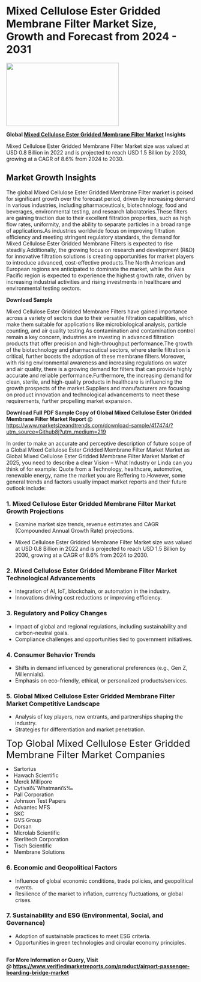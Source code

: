 <H1>Mixed Cellulose Ester Gridded Membrane Filter Market Size, Growth and Forecast from 2024 - 2031</H1><img class="aligncenter size-medium wp-image-584254" src="https://thirdeyenews.in/wp-content/uploads/2024/09/Global-Market-Research-300x168.jpeg" alt="" width="300" height="168" /><p><strong>Global&nbsp;<a href="https://www.marketsizeandtrends.com/download-sample/417474/?utm_source=Github8j?utm_medium=219">Mixed Cellulose Ester Gridded Membrane Filter Market</a> Insights</strong></p><p>Mixed Cellulose Ester Gridded Membrane Filter Market size was valued at USD 0.8 Billion in 2022 and is projected to reach USD 1.5 Billion by 2030, growing at a CAGR of 8.6% from 2024 to 2030.</p><p><h2>Market Growth Insights</h2> <p>The global Mixed Cellulose Ester Gridded Membrane Filter market is poised for significant growth over the forecast period, driven by increasing demand in various industries, including pharmaceuticals, biotechnology, food and beverages, environmental testing, and research laboratories.These filters are gaining traction due to their excellent filtration properties, such as high flow rates, uniformity, and the ability to separate particles in a broad range of applications.As industries worldwide focus on improving filtration efficiency and meeting stringent regulatory standards, the demand for Mixed Cellulose Ester Gridded Membrane Filters is expected to rise steadily.Additionally, the growing focus on research and development (R&D) for innovative filtration solutions is creating opportunities for market players to introduce advanced, cost-effective products.The North American and European regions are anticipated to dominate the market, while the Asia Pacific region is expected to experience the highest growth rate, driven by increasing industrial activities and rising investments in healthcare and environmental testing sectors.</p> <p><strong>Download Sample</strong></p> <p>Mixed Cellulose Ester Gridded Membrane Filters have gained importance across a variety of sectors due to their versatile filtration capabilities, which make them suitable for applications like microbiological analysis, particle counting, and air quality testing.As contamination and contamination control remain a key concern, industries are investing in advanced filtration products that offer precision and high-throughput performance.The growth of the biotechnology and pharmaceutical sectors, where sterile filtration is critical, further boosts the adoption of these membrane filters.Moreover, with rising environmental awareness and increasing regulations on water and air quality, there is a growing demand for filters that can provide highly accurate and reliable performance.Furthermore, the increasing demand for clean, sterile, and high-quality products in healthcare is influencing the growth prospects of the market.Suppliers and manufacturers are focusing on product innovation and technological advancements to meet these requirements, further propelling market expansion.</p> <p><span class=""><strong>Download Full PDF Sample Copy of Global Mixed Cellulose Ester Gridded Membrane Filter Market Report</strong> @ <a href="https://www.marketsizeandtrends.com/download-sample/417474/?utm_source=Github8j?utm_medium=219" target="_blank">https://www.marketsizeandtrends.com/download-sample/417474/?utm_source=Github8j?utm_medium=219</a></span></p><p>In order to make an accurate and perceptive description of future scope of a Global&nbsp;Mixed Cellulose Ester Gridded Membrane Filter Market Market as Global&nbsp;Mixed Cellulose Ester Gridded Membrane Filter Market Market of 2025, you need to describe a clear Vision &ndash; What Industry or Linda can you think of for example: Quote from a Technology, healthcare, automotive, renewable energy, name the market you are Reffering to.However, some general trends and factors usually impact market reports and their future outlook include:</p><h3>1.&nbsp;<strong>Mixed Cellulose Ester Gridded Membrane Filter Market Growth Projections</strong></h3><ul><li>Examine market size trends, revenue estimates and CAGR (Compounded Annual Growth Rate) projections.</li><li><p>Mixed Cellulose Ester Gridded Membrane Filter Market size was valued at USD 0.8 Billion in 2022 and is projected to reach USD 1.5 Billion by 2030, growing at a CAGR of 8.6% from 2024 to 2030.</p></li></ul><h3>2.&nbsp;<strong>Mixed Cellulose Ester Gridded Membrane Filter Market Technological Advancements</strong></h3><ul><li>Integration of AI, IoT, blockchain, or automation in the industry.</li><li>Innovations driving cost reductions or improving efficiency.</li></ul><h3>3.&nbsp;<strong>Regulatory and Policy Changes</strong></h3><ul><li>Impact of global and regional regulations, including sustainability and carbon-neutral goals.</li><li>Compliance challenges and opportunities tied to government initiatives.</li></ul><h3>4.&nbsp;<strong>Consumer Behavior Trends</strong></h3><ul><li>Shifts in demand influenced by generational preferences (e.g., Gen Z, Millennials).</li><li>Emphasis on eco-friendly, ethical, or personalized products/services.</li></ul><h3>5.&nbsp;<strong>Global Mixed Cellulose Ester Gridded Membrane Filter Market Competitive Landscape</strong></h3><ul><li>Analysis of key players, new entrants, and partnerships shaping the industry.</li><li>Strategies for differentiation and market penetration.</li></ul><p data-pm-slice="1 1 []"><span style="color: inherit; font-family: inherit; font-size: 25px;">Top Global Mixed Cellulose Ester Gridded Membrane Filter Market Companies</span></p><div class="" data-test-id=""><p><li>Sartorius</li><li> Hawach Scientific</li><li> Merck Millipore</li><li> Cytivaï¼ˆWhatmanï¼‰</li><li> Pall Corporation</li><li> Johnson Test Papers</li><li> Advantec MFS</li><li> SKC</li><li> GVS Group</li><li> Dorsan</li><li> Microlab Scientific</li><li> Sterlitech Corporation</li><li> Tisch Scientific</li><li> Membrane Solutions</li></p></div><h3>6.&nbsp;<strong>Economic and Geopolitical Factors</strong></h3><ul><li>Influence of global economic conditions, trade policies, and geopolitical events.</li><li>Resilience of the market to inflation, currency fluctuations, or global crises.</li></ul><h3>7.&nbsp;<strong>Sustainability and ESG (Environmental, Social, and Governance)</strong></h3><ul><li>Adoption of sustainable practices to meet ESG criteria.</li><li>Opportunities in green technologies and circular economy principles.</li></ul><h2><strong style="font-size: 14px;">For More Information or Query, Visit @&nbsp;</strong><a style="background-color: #ffffff; font-size: 14px;" href="https://www.marketsizeandtrends.com/report/mixed-cellulose-ester-gridded-membrane-filter-market/" target="_blank">https://www.verifiedmarketreports.com/product/airport-passenger-boarding-bridge-market</a></h2>